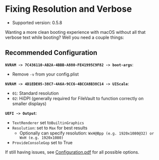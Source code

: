 # Fixing Resolution and Verbose

* Supported version: 0.5.8

Wanting a more clean booting experience with macOS without all that verbose text while booting? Well you need a couple things:

## Recommended Configuration

**`NVRAM -> 7C436110-AB2A-4BBB-A880-FE41995C9F82 -> boot-args`**:

* Remove `-v` from your config.plist

**`NVRAM -> 4D1EDE05-38C7-4A6A-9CC6-4BCCA8B38C14 -> UIScale`**:

* `01`: Standard resolution
* `02`: HiDPI (generally required for FileVault to function correctly on smaller displays)

**`UEFI -> Output`**:

* `TextRenderer` set to`BuiltinGraphics`
* `Resolution`: set to `Max` for best results
  * Optionally can specify resolution: `WxH@Bpp (e.g. 1920x1080@32) or WxH (e.g. 1920x1080)`
* `ProvideConsoleGop` set to True

If still having issues, see [Configuration.pdf](https://github.com/acidanthera/OpenCorePkg/blob/master/Docs/Configuration.pdf) for all possible options.
